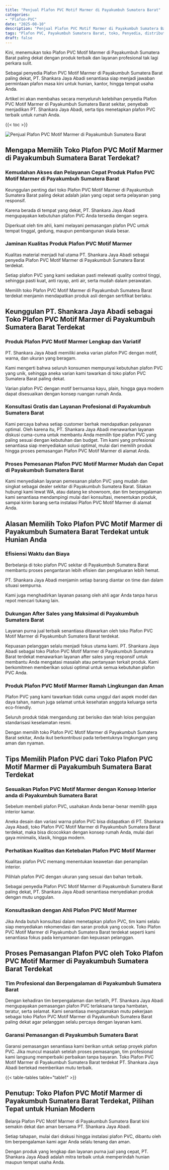 ```yaml
---
title: "Penjual Plafon PVC Motif Marmer di Payakumbuh Sumatera Barat"
categories: 
- "Plafon-PVC"
date: "2025-08-10"
description: "Penjual Plafon PVC Motif Marmer di Payakumbuh Sumatera Barat untuk hunian, kantor, dan gerai. Plafon terbaik, pilihan motif, pilihan warna menarik, beserta layanan penempatan oleh tenaga ahli ahli serta garansi resmi!|Jasa penjualan Plafon PVC Motif Marmer di Payakumbuh Sumatera Barat untuk keperluan rumah, kantor, atau toko, beserta plafon terbaik dan penempatan oleh tim profesional serta jaminan resmi.|Pilihan Plafon PVC Motif Marmer di Payakumbuh Sumatera Barat yang terpercaya bagi rumah, office, dan gerai, bersama plafon berkualitas dan pemasangan ditangani oleh teknisi profesional serta garansi resmi.|Penjualan Plafon PVC Motif Marmer di Payakumbuh Sumatera Barat bagi tempat tinggal, kantor, dan gerai, dengan produk berkualitas dan instalasi ditangani oleh teknisi berpengalaman, disertai beserta garansi resmi.}"
tags: "Plafon PVC, Payakumbuh Sumatera Barat, toko, Penyedia, distributor"
draft: false
---
```


Kini, menemukan toko Plafon PVC Motif Marmer di Payakumbuh Sumatera Barat paling dekat dengan produk terbaik dan layanan profesional tak lagi perkara sulit.

Sebagai penyedia Plafon PVC Motif Marmer di Payakumbuh Sumatera Barat paling dekat, PT. Shankara Jaya Abadi senantiasa siap menjadi jawaban permintaan plafon masa kini untuk hunian, kantor, hingga tempat usaha Anda.

Artikel ini akan membahas secara menyeluruh kelebihan penyedia Plafon PVC Motif Marmer di Payakumbuh Sumatera Barat sekitar, penyebab menjadikan PT. Shankara Jaya Abadi, serta tips menetapkan plafon PVC terbaik untuk rumah Anda.

{{< toc >}}

![Penjual Plafon PVC Motif Marmer di Payakumbuh Sumatera Barat](/images/Plafon-PVC/Penjual-Plafon-PVC-Motif-Marmer-di-Payakumbuh-Sumatera-Barat.png)


## Mengapa Memilih Toko Plafon PVC Motif Marmer di Payakumbuh Sumatera Barat Terdekat?

### Kemudahan Akses dan Pelayanan Cepat Produk Plafon PVC Motif Marmer di Payakumbuh Sumatera Barat

Keunggulan penting dari toko Plafon PVC Motif Marmer di Payakumbuh Sumatera Barat paling dekat adalah jalan yang cepat serta pelayanan yang responsif.

Karena berada di tempat yang dekat, PT. Shankara Jaya Abadi mengupayakan kebutuhan plafon PVC Anda tersedia dengan segera.

Diperkuat oleh tim ahli, kami melayani pemasangan plafon PVC untuk tempat tinggal, gedung, maupun pembangunan skala besar.

### Jaminan Kualitas Produk Plafon PVC Motif Marmer

Kualitas material menjadi hal utama PT. Shankara Jaya Abadi sebagai penyedia Plafon PVC Motif Marmer di Payakumbuh Sumatera Barat terdekat.

Setiap plafon PVC yang kami sediakan pasti melewati quality control tinggi, sehingga pasti kuat, anti rayap, anti air, serta mudah dalam perawatan.

Memilih toko Plafon PVC Motif Marmer di Payakumbuh Sumatera Barat terdekat menjamin mendapatkan produk asli dengan sertifikat berlaku.

## Keunggulan PT. Shankara Jaya Abadi sebagai Toko Plafon PVC Motif Marmer di Payakumbuh Sumatera Barat Terdekat

### Produk Plafon PVC Motif Marmer Lengkap dan Variatif

PT. Shankara Jaya Abadi memiliki aneka varian plafon PVC dengan motif, warna, dan ukuran yang beragam.

Kami mengerti bahwa seluruh konsumen mempunyai kebutuhan plafon PVC yang unik, sehingga aneka varian kami tawarkan di toko plafon PVC Sumatera Barat paling dekat.

Varian plafon PVC dengan motif bernuansa kayu, plain, hingga gaya modern dapat disesuaikan dengan konsep ruangan rumah Anda.

### Konsultasi Gratis dan Layanan Profesional di Payakumbuh Sumatera Barat

Kami percaya bahwa setiap customer berhak mendapatkan pelayanan optimal. Oleh karena itu, PT. Shankara Jaya Abadi menawarkan layanan diskusi cuma-cuma untuk membantu Anda memilih tipe plafon PVC yang paling sesuai dengan kebutuhan dan budget. Tim kami yang profesional senantiasa siap menyediakan solusi optimal, mulai dari memilih produk hingga proses pemasangan Plafon PVC Motif Marmer di alamat Anda.

### Proses Pemesanan Plafon PVC Motif Marmer Mudah dan Cepat di Payakumbuh Sumatera Barat

Kami menyediakan layanan pemesanan plafon PVC yang mudah dan singkat sebagai dealer sekitar di Payakumbuh Sumatera Barat. Silakan hubungi kami lewat WA, atau datang ke showroom, dan tim berpengalaman kami senantiasa mendampingi mulai dari konsultasi, menentukan produk, sampai kirim barang serta instalasi Plafon PVC Motif Marmer di alamat Anda.

## Alasan Memilih Toko Plafon PVC Motif Marmer di Payakumbuh Sumatera Barat Terdekat untuk Hunian Anda

### Efisiensi Waktu dan Biaya

Berbelanja di toko plafon PVC sekitar di Payakumbuh Sumatera Barat membantu proses pengantaran lebih efisien dan pengeluaran lebih hemat.

PT. Shankara Jaya Abadi menjamin setiap barang diantar on time dan dalam situasi sempurna.

Kami juga menghadirkan layanan pasang oleh ahli agar Anda tanpa harus repot mencari tukang lain.

### Dukungan After Sales yang Maksimal di Payakumbuh Sumatera Barat

Layanan purna jual terbaik senantiasa ditawarkan oleh toko Plafon PVC Motif Marmer di Payakumbuh Sumatera Barat terdekat.

Kepuasan pelanggan selalu menjadi fokus utama kami. PT. Shankara Jaya Abadi sebagai toko Plafon PVC Motif Marmer di Payakumbuh Sumatera Barat terdekat menawarkan layanan after sales yang responsif untuk membantu Anda mengatasi masalah atau pertanyaan terkait produk. Kami berkomitmen memberikan solusi optimal untuk semua kebutuhan plafon PVC Anda.

### Produk Plafon PVC Motif Marmer Ramah Lingkungan dan Aman

Plafon PVC yang kami tawarkan tidak cuma unggul dari aspek model dan daya tahan, namun juga selamat untuk kesehatan anggota keluarga serta eco-friendly.

Seluruh produk tidak mengandung zat berisiko dan telah lolos pengujian standarisasi keselamatan resmi.

Dengan memilih toko Plafon PVC Motif Marmer di Payakumbuh Sumatera Barat sekitar, Anda ikut berkontribusi pada terbentuknya lingkungan yang aman dan nyaman.

## Tips Memilih Plafon PVC dari Toko Plafon PVC Motif Marmer di Payakumbuh Sumatera Barat Terdekat

### Sesuaikan Plafon PVC Motif Marmer dengan Konsep Interior anda di Payakumbuh Sumatera Barat

Sebelum membeli plafon PVC, usahakan Anda benar-benar memilih gaya interior kamar.

Aneka desain dan variasi warna plafon PVC bisa didapatkan di PT. Shankara Jaya Abadi, toko Plafon PVC Motif Marmer di Payakumbuh Sumatera Barat terdekat, maka bisa dicocokkan dengan konsep rumah Anda, mulai dari gaya minimalis, klasik, hingga modern.

### Perhatikan Kualitas dan Ketebalan Plafon PVC Motif Marmer

Kualitas plafon PVC memang menentukan keawetan dan penampilan interior.

Pilihlah plafon PVC dengan ukuran yang sesuai dan bahan terbaik.

Sebagai penyedia Plafon PVC Motif Marmer di Payakumbuh Sumatera Barat paling dekat, PT. Shankara Jaya Abadi senantiasa menyediakan produk dengan mutu unggulan.

### Konsultasikan dengan Ahli Plafon PVC Motif Marmer

Jika Anda butuh konsultasi dalam menetapkan plafon PVC, tim kami selalu siap menyediakan rekomendasi dan saran produk yang cocok. Toko Plafon PVC Motif Marmer di Payakumbuh Sumatera Barat terdekat seperti kami senantiasa fokus pada kenyamanan dan kepuasan pelanggan.

## Proses Pemasangan Plafon PVC oleh Toko Plafon PVC Motif Marmer di Payakumbuh Sumatera Barat Terdekat

### Tim Profesional dan Berpengalaman di Payakumbuh Sumatera Barat

Dengan kehadiran tim berpengalaman dan terlatih, PT. Shankara Jaya Abadi mengupayakan pemasangan plafon PVC terlaksana tanpa hambatan, teratur, serta selamat. Kami senantiasa mengutamakan mutu pekerjaan sebagai toko Plafon PVC Motif Marmer di Payakumbuh Sumatera Barat paling dekat agar pelanggan selalu percaya dengan layanan kami.

### Garansi Pemasangan di Payakumbuh Sumatera Barat

Garansi pemasangan senantiasa kami berikan untuk setiap proyek plafon PVC. Jika muncul masalah setelah proses pemasangan, tim profesional kami langsung memperbaiki perbaikan tanpa bayaran. Toko Plafon PVC Motif Marmer di Payakumbuh Sumatera Barat terdekat PT. Shankara Jaya Abadi bertekad memberikan mutu terbaik.

{{< table-tables table="table1" >}}

## Penutup: Toko Plafon PVC Motif Marmer di Payakumbuh Sumatera Barat Terdekat, Pilihan Tepat untuk Hunian Modern

Belanja Plafon PVC Motif Marmer di Payakumbuh Sumatera Barat kini semakin dekat dan aman bersama PT. Shankara Jaya Abadi.

Setiap tahapan, mulai dari diskusi hingga instalasi plafon PVC, dibantu oleh tim berpengalaman kami agar Anda selalu tenang dan aman.

Dengan produk yang lengkap dan layanan purna jual yang cepat, PT. Shankara Jaya Abadi adalah mitra terbaik untuk memperindah hunian maupun tempat usaha Anda.